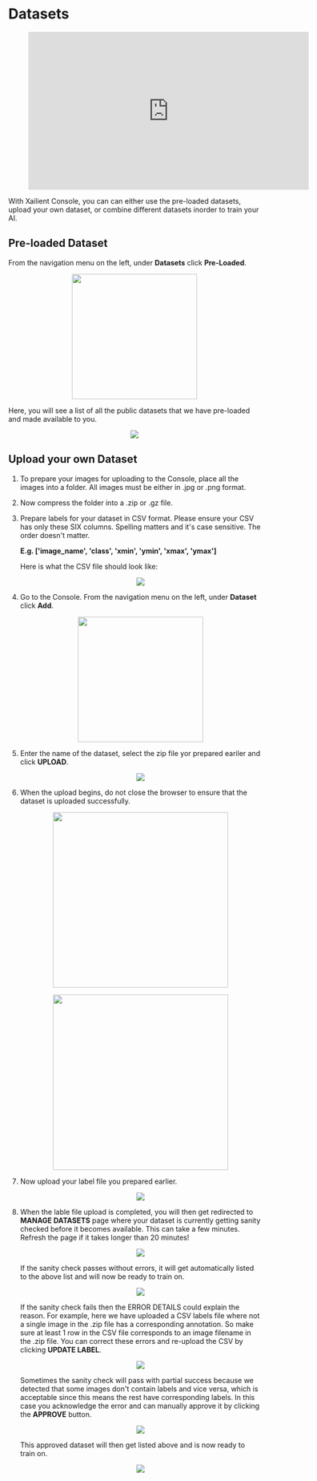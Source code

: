 # Datasets

<!-- blank line -->
<figure class="video_container">
  <iframe width="560" height="315" src="https://www.youtube.com/embed/u5tYxLGTh7E?start=84" frameborder="0" allow="accelerometer; autoplay; encrypted-media; gyroscope; picture-in-picture" allowfullscreen></iframe>
</figure>
<!-- blank line -->


With Xailient Console, you can can either use the pre-loaded datasets, upload your own dataset, or combine different datasets inorder to train your AI.

## Pre-loaded Dataset

From the navigation menu on the left, under __Datasets__ click __Pre-Loaded__.

<p align="center">
  <img src="../img/console/Dashboard/LeftMenu-Preloadeddataset.png" width="250">
</p>

Here, you will see a list of all the public datasets that we have pre-loaded and made available to you.

<p align="center">
  <img src="../img/console/Dataset/PreLoadedDatasetList.png">
</p>

## Upload your own Dataset

1. To prepare your images for uploading to the Console, place all the images into a folder. All images must be either in .jpg or .png format. 

2. Now compress the folder into a .zip or .gz file. 

3. Prepare labels for your dataset in CSV format. Please ensure your CSV has only these SIX columns. Spelling matters and it's case sensitive. The order doesn't matter. 
    
    __E.g. ['image_name', 'class', 'xmin', 'ymin', 'xmax', 'ymax']__

    Here is what the CSV file should look like:

    <p align="center">
    <img src="../img/console/Dataset/PrepareLabel.png">
    </p>
 

3. Go to the Console. From the navigation menu on the left, under __Dataset__ click __Add__.

    <p align="center">
    <img src="../img/console/Dashboard/LeftMenu-AddDataset.png" width="250">
    </p>

4. Enter the name of the dataset, select the zip file yor prepared eariler and click __UPLOAD__.

    <p align="center">
    <img src="../img/console/Dataset/UploadDataset-Step1.1.png">
    </p>

5. When the upload begins, do not close the browser to ensure that the dataset is uploaded successfully.

    <p align="center">
    <img src="../img/console/Dataset/UploadingDataset.png" width="350">
    </p>

    <p align="center">
    <img src="../img/console/Dataset/DatasetUploadedSuccessfully.png" width="350">
    </p>
    

6. Now upload your label file you prepared earlier.

    <p align="center">
    <img src="../img/console/Dataset/UploadDataset-Step2.png">
    </p>

7. When the lable file upload is completed, you will then get redirected to __MANAGE DATASETS__ page where your dataset is currently getting sanity checked before it becomes available. This can take a few minutes. Refresh the page if it takes longer than 20 minutes!

    <p align="center">
    <img src="../img/console/Dataset/DatasetSanityCheckStarted.png">
    </p>

    If the sanity check passes without errors, it will get automatically listed to the above list and will now be ready to train on. 

    <p align="center">
    <img src="../img/console/Dataset/MyDatasets.png">
    </p>

    If the sanity check fails then the ERROR DETAILS could explain the reason. For example, here we have uploaded a CSV labels file where not a single image in the .zip file has a corresponding annotation. So make sure at least 1 row in the CSV file corresponds to an image filename in the .zip file. You can correct these errors and re-upload the CSV by clicking __UPDATE LABEL__.

    <p align="center">
    <img src="../img/console/Dataset/SanityCheckResult-Error.png">
    </p>


    Sometimes the sanity check will pass with partial success because we detected that some images don't contain labels and vice versa, which is acceptable since this means the rest have corresponding labels. In this case you acknowledge the error and can manually approve it by clicking the __APPROVE__ button.
    
    <p align="center">
    <img src="../img/console/Dataset/SanityCheckResult-PartialSuccess.png">
    </p>

    This approved dataset will then get listed above and is now ready to train on.

    <p align="center">
    <img src="../img/console/Dataset/MyDatasets.png">
    </p>
